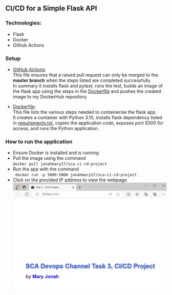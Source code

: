 ## CI/CD for a Simple Flask API

### Technologies: 
- Flask
- Docker
- Github Actions

### Setup
- [GitHub Actions](../.github/workflows/workflow.yml):  
This file ensures that a raised pull request can only be merged to the **master branch** when the steps listed are completed successfully.  
In summary it installs flask and pytest, runs the test, builds an image of the flask app using the steps in the [Dockerfile](./Dockerfile) and pushes the created image to my DockerHub repository

- [Dockerfile](./Dockerfile):  
This file lists the various steps needed to containerise the flask app.  
It creates a container with Python 3.10, installs flask dependency listed in [requirements.txt](./requirements.txt), copies the application code, exposes port 5000 for access, and runs the Python application.

### How to run the application
- Ensure Docker is installed and is running
- Pull the image using the command  
 ``docker pull jonahmary17/sca-ci-cd-project``
- Run the app with the command  
`` docker run -p 5000:5000 jonahmary17/sca-ci-cd-project``
- Click on the provided IP address to view the webpage  
![Flask Output](./static/images/flask_output.JPG)